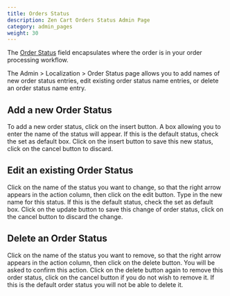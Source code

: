 ```yaml
---
title: Orders Status 
description: Zen Cart Orders Status Admin Page 
category: admin_pages
weight: 30
---
```


The [Order Status](/user/localization/orders_status/) field encapsulates where 
the order is in your order processing workflow. 

The Admin > Localization > Order Status  page allows you to add names of new order status entries, edit existing order status name entries, or delete an order status name entry.

## Add a new Order Status
To add a new order status, click on the insert button. A box allowing you to enter the name of the status will appear. If this is the default status, check the set as default box. Click on the insert button to save this new status, click on the cancel button to discard.


## Edit an existing Order Status
Click on the name of the status you want to change, so that the right arrow appears in the action column, then click on the edit button. Type in the new name for this status. If this is the default status, check the set as default box. Click on the update button to save this change of order status, click on the cancel button to discard the change.


## Delete an Order Status
Click on the name of the status you want to remove, so that the right arrow appears in the action column, then click on the delete button. You will be asked to confirm this action. Click on the delete button again to remove this order status, click on the cancel button if you do not wish to remove it. If this is the default order status you will not be able to delete it.


